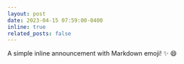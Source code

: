 ```yaml
---
layout: post
date: 2023-04-15 07:59:00-0400
inline: true
related_posts: false
---
```


A simple inline announcement with Markdown emoji! :sparkles: :smile:
